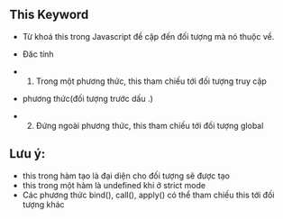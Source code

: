 ## This Keyword
- Từ khoá this trong Javascript đề cập đến đối tượng mà nó thuộc về.

- Đăc tính
- 1. Trong một phương thức, this tham chiếu tới đối tượng truy cập 
- phương thức(đối tượng trước dấu .)

- 2. Đứng ngoài phương thức, this tham chiếu tới đối tượng global

## Lưu ý:
- this trong hàm tạo là đại diện cho đối tượng sẽ được tạo
- this trong một hàm là undefined khi ở strict mode
- Các phương thức bind(), call(), apply() có thể tham chiếu this tới đối tượng khác